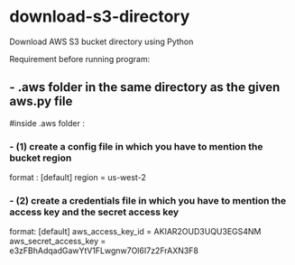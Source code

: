 # download-s3-directory
Download AWS S3 bucket directory using Python

Requirement before running program:
## - .aws folder in the same directory as the given aws.py file

#inside .aws folder :
### - (1) create a config file in which you have to mention the bucket region 
format :
[default]
region = us-west-2


### - (2) create a credentials file in which you have to mention the access key and the secret access key
format:
[default]
aws_access_key_id = AKIAR2OUD3UQU3EGS4NM
aws_secret_access_key = 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


